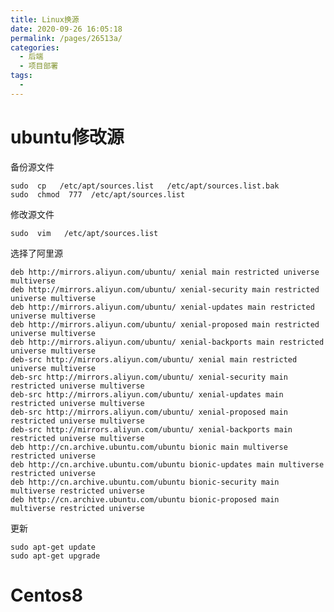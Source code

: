 ```yaml
---
title: Linux换源
date: 2020-09-26 16:05:18
permalink: /pages/26513a/
categories:
  - 后端
  - 项目部署
tags:
  - 
---
```

# ubuntu修改源

备份源文件

    sudo  cp   /etc/apt/sources.list   /etc/apt/sources.list.bak
    sudo  chmod  777  /etc/apt/sources.list
    
修改源文件

    sudo  vim   /etc/apt/sources.list

<!-- more -->

选择了阿里源

```text
deb http://mirrors.aliyun.com/ubuntu/ xenial main restricted universe multiverse
deb http://mirrors.aliyun.com/ubuntu/ xenial-security main restricted universe multiverse
deb http://mirrors.aliyun.com/ubuntu/ xenial-updates main restricted universe multiverse
deb http://mirrors.aliyun.com/ubuntu/ xenial-proposed main restricted universe multiverse
deb http://mirrors.aliyun.com/ubuntu/ xenial-backports main restricted universe multiverse
deb-src http://mirrors.aliyun.com/ubuntu/ xenial main restricted universe multiverse
deb-src http://mirrors.aliyun.com/ubuntu/ xenial-security main restricted universe multiverse
deb-src http://mirrors.aliyun.com/ubuntu/ xenial-updates main restricted universe multiverse
deb-src http://mirrors.aliyun.com/ubuntu/ xenial-proposed main restricted universe multiverse
deb-src http://mirrors.aliyun.com/ubuntu/ xenial-backports main restricted universe multiverse
deb http://cn.archive.ubuntu.com/ubuntu bionic main multiverse restricted universe
deb http://cn.archive.ubuntu.com/ubuntu bionic-updates main multiverse restricted universe
deb http://cn.archive.ubuntu.com/ubuntu bionic-security main multiverse restricted universe
deb http://cn.archive.ubuntu.com/ubuntu bionic-proposed main multiverse restricted universe

```

更新

    sudo apt-get update
    sudo apt-get upgrade
    
# Centos8
